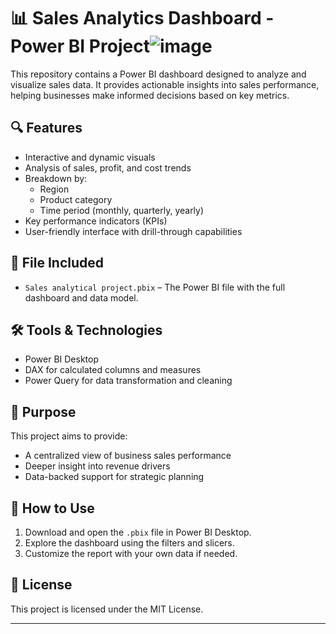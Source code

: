 # 📊 Sales Analytics Dashboard - Power BI Project![image](https://github.com/user-attachments/assets/e00a0c80-6737-4ded-a7ef-aa525064269d)


This repository contains a Power BI dashboard designed to analyze and visualize sales data. It provides actionable insights into sales performance, helping businesses make informed decisions based on key metrics.

## 🔍 Features

- Interactive and dynamic visuals
- Analysis of sales, profit, and cost trends
- Breakdown by:
  - Region
  - Product category
  - Time period (monthly, quarterly, yearly)
- Key performance indicators (KPIs)
- User-friendly interface with drill-through capabilities

## 📁 File Included

- `Sales analytical project.pbix` – The Power BI file with the full dashboard and data model.

## 🛠 Tools & Technologies

- Power BI Desktop
- DAX for calculated columns and measures
- Power Query for data transformation and cleaning

## 🎯 Purpose

This project aims to provide:
- A centralized view of business sales performance
- Deeper insight into revenue drivers
- Data-backed support for strategic planning

## 🧩 How to Use

1. Download and open the `.pbix` file in Power BI Desktop.
2. Explore the dashboard using the filters and slicers.
3. Customize the report with your own data if needed.

## 📌 License

This project is licensed under the MIT License.

---

